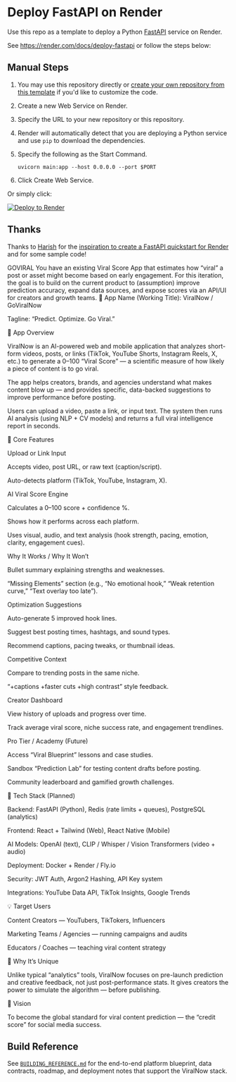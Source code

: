 # Deploy FastAPI on Render

Use this repo as a template to deploy a Python [FastAPI](https://fastapi.tiangolo.com) service on Render.

See https://render.com/docs/deploy-fastapi or follow the steps below:

## Manual Steps

1. You may use this repository directly or [create your own repository from this template](https://github.com/render-examples/fastapi/generate) if you'd like to customize the code.
2. Create a new Web Service on Render.
3. Specify the URL to your new repository or this repository.
4. Render will automatically detect that you are deploying a Python service and use `pip` to download the dependencies.
5. Specify the following as the Start Command.

    ```shell
    uvicorn main:app --host 0.0.0.0 --port $PORT
    ```

6. Click Create Web Service.

Or simply click:

[![Deploy to Render](https://render.com/images/deploy-to-render-button.svg)](https://render.com/deploy?repo=https://github.com/render-examples/fastapi)

## Thanks

Thanks to [Harish](https://harishgarg.com) for the [inspiration to create a FastAPI quickstart for Render](https://twitter.com/harishkgarg/status/1435084018677010434) and for some sample code!

GOVIRAL
You have an existing Viral Score App that estimates how “viral” a post or asset might become based on early engagement. For this iteration, the goal is to build on the current product to (assumption) improve prediction accuracy, expand data sources, and expose scores via an API/UI for creators and growth teams. 🧠 App Name (Working Title): ViralNow / GoViralNow

Tagline: “Predict. Optimize. Go Viral.”

🚀 App Overview

ViralNow is an AI-powered web and mobile application that analyzes short-form videos, posts, or links (TikTok, YouTube Shorts, Instagram Reels, X, etc.) to generate a 0–100 “Viral Score” — a scientific measure of how likely a piece of content is to go viral.

The app helps creators, brands, and agencies understand what makes content blow up — and provides specific, data-backed suggestions to improve performance before posting.

Users can upload a video, paste a link, or input text. The system then runs AI analysis (using NLP + CV models) and returns a full viral intelligence report in seconds.

🧩 Core Features

Upload or Link Input

Accepts video, post URL, or raw text (caption/script).

Auto-detects platform (TikTok, YouTube, Instagram, X).

AI Viral Score Engine

Calculates a 0–100 score + confidence %.

Shows how it performs across each platform.

Uses visual, audio, and text analysis (hook strength, pacing, emotion, clarity, engagement cues).

Why It Works / Why It Won’t

Bullet summary explaining strengths and weaknesses.

“Missing Elements” section (e.g., “No emotional hook,” “Weak retention curve,” “Text overlay too late”).

Optimization Suggestions

Auto-generate 5 improved hook lines.

Suggest best posting times, hashtags, and sound types.

Recommend captions, pacing tweaks, or thumbnail ideas.

Competitive Context

Compare to trending posts in the same niche.

“+captions +faster cuts +high contrast” style feedback.

Creator Dashboard

View history of uploads and progress over time.

Track average viral score, niche success rate, and engagement trendlines.

Pro Tier / Academy (Future)

Access “Viral Blueprint” lessons and case studies.

Sandbox “Prediction Lab” for testing content drafts before posting.

Community leaderboard and gamified growth challenges.

🧠 Tech Stack (Planned)

Backend: FastAPI (Python), Redis (rate limits + queues), PostgreSQL (analytics)

Frontend: React + Tailwind (Web), React Native (Mobile)

AI Models: OpenAI (text), CLIP / Whisper / Vision Transformers (video + audio)

Deployment: Docker + Render / Fly.io

Security: JWT Auth, Argon2 Hashing, API Key system

Integrations: YouTube Data API, TikTok Insights, Google Trends

💡 Target Users

Content Creators — YouTubers, TikTokers, Influencers

Marketing Teams / Agencies — running campaigns and audits

Educators / Coaches — teaching viral content strategy

🧩 Why It’s Unique

Unlike typical “analytics” tools, ViralNow focuses on pre-launch prediction and creative feedback, not just post-performance stats. It gives creators the power to simulate the algorithm — before publishing.

🏁 Vision

To become the global standard for viral content prediction — the “credit score” for social media success.

## Build Reference

See [`BUILDING_REFERENCE.md`](BUILDING_REFERENCE.md) for the end-to-end platform blueprint, data contracts, roadmap, and deployment notes that support the ViralNow stack.
